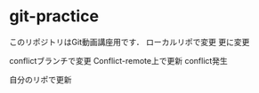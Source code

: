 # git-practice
このリポジトリはGit動画講座用です．
ローカルリポで変更
更に変更

conflictブランチで変更
Conflict-remote上で更新
conflict発生

自分のリポで更新